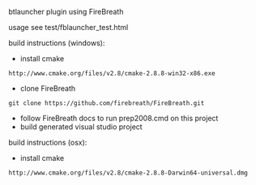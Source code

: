 btlauncher plugin using FireBreath

usage
see test/fblauncher_test.html


build instructions (windows):
- install cmake  
```
http://www.cmake.org/files/v2.8/cmake-2.8.8-win32-x86.exe
```
- clone FireBreath  
```
git clone https://github.com/firebreath/FireBreath.git
```
- follow FireBreath docs to run prep2008.cmd on this project
- build generated visual studio project

build instructions (osx):
- install cmake  
```
http://www.cmake.org/files/v2.8/cmake-2.8.8-Darwin64-universal.dmg
```